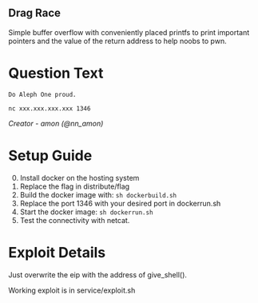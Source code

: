 Drag Race
---------

Simple buffer overflow with conveniently placed printfs to print important
pointers and the value of the return address to help noobs to pwn.

# Question Text

```
Do Aleph One proud.

nc xxx.xxx.xxx.xxx 1346
```

*Creator -  amon (@nn_amon)*

# Setup Guide

0. Install docker on the hosting system
1. Replace the flag in distribute/flag
2. Build the docker image with: `sh dockerbuild.sh`
3. Replace the port 1346 with your desired port in dockerrun.sh
4. Start the docker image: `sh dockerrun.sh`
5. Test the connectivity with netcat.

# Exploit Details

Just overwrite the eip with the address of give\_shell().

Working exploit is in service/exploit.sh
